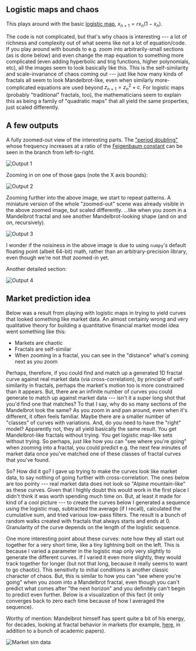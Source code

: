 ## Logistic maps and chaos

This plays around with the basic [logistic 
map](https://en.wikipedia.org/wiki/Logistic_map), $x_{n+1}=rx_{n}(1-x_{n})$.

The code is not complicated, but that's why chaos is interesting --- a lot of 
richness and complexity out of what seems like not a lot of equation/code. If 
you play around with bounds to e.g. zoom into arbitrarily-small sections (as is 
done below) and even change the map equation to something more complicated 
(even adding hyperbolic and trig functions, higher polynomials, etc), all the 
images seem to look basically like this. This is the self-similarity and 
scale-invariance of chaos coming out --- just like how many kinds of fractals 
all seem to look Mandelbrot-like, even when similarly more-complicated 
equations are used beyond $z_{n+1}=z_{n}^2+c$. For logistic maps (probably 
"traditional" fractals, too), the mathematicians seem to explain this as being 
a family of "quadratic maps" that all yield the same properties, just scaled 
differently.

## A few outputs

A fully zoomed-out view of the interesting parts. The ["period 
doubling"](https://en.wikipedia.org/wiki/Period-doubling_bifurcation) whose 
frequency increases at a ratio of the [Feigenbaum 
constant](https://en.wikipedia.org/wiki/Feigenbaum_constants) can be seen in 
the branch from left-to-right.

![Output 1](https://raw.githubusercontent.com/eldewen/chaos/master/out/ax1-x.jpg)

Zooming in on one of those gaps (note the X axis bounds):

![Output 2](https://raw.githubusercontent.com/eldewen/chaos/master/out/logisticSubset3.jpg)

Zooming further into the above image, we start to repeat patterns. A miniature 
version of the whole "zoomed-out" scene was already visible in the above zoomed 
image, but scaled differently. ...like when you zoom in a Mandelbrot fractal 
and see another Mandelbrot-looking shape (and on and on, recursively).

![Output 3](https://raw.githubusercontent.com/eldewen/chaos/master/out/logisticSubset2.jpg)

I wonder if the noisiness in the above image is due to using `numpy`'s default 
floating point (albeit 64-bit) math, rather than an arbitrary-precision 
library, even though we're not *that* zoomed-in yet.

Another detailed section:

![Output 4](https://raw.githubusercontent.com/eldewen/chaos/master/out/logisticSubset.jpg)

## Market prediction idea

Below was a result from playing with logistic maps in trying to yield curves 
that looked something like market data. An almost certainly wrong and very 
qualitative theory for building a quantitative financial market model idea went 
something like this:

- Markets are chaotic
- Fractals are self-similar
- When zooming in a fractal, you can see in the "distance" what's coming next 
  as you zoom

Perhaps, therefore, if you could find and match up a generated 1D fractal curve 
against real market data (via cross-correlation), by principle of 
self-similarity in fractals, perhaps the market's motion too is more 
constrained than it appears. But, there are an infinite number of curves you 
could generate to match up against market data --- isn't it a super long shot 
that you'd find one that matches? To that I say, why do so many sections of the 
Mandelbrot look the same? As you zoom in and pan around, even when it's 
different, it often feels familiar. Maybe there are a smaller number of 
"classes" of curves with variations. And, do you need to have the "right" 
model? Apparently not, they all yield basically the same result. You get 
Mandelbrot-like fractals without trying. You get logistic map-like sets without 
trying. So perhaps, just like how you can "see where you're going" when zooming 
into a fractal, you could predict e.g. the next few minutes of market data once 
you've matched one of these classes of fractal curves that you've found.

So? How did it go? I gave up trying to make the curves look like market data, 
to say nothing of going further with cross-correlation. The ones below are too 
pointy --- real market data does not look so "Alpine mountain-like" as these 
curves. Given that I highly doubt this would work in the first place I didn't 
think it was worth spending much time on. But, at least it made for kind of a 
cool picture --- to create the curves below I generated a sequence using the 
logistic map, subtracted the average (if I recall), calculated the cumulative 
sum, and tried various low-pass filters. The result is a bunch of random walks 
created with fractals that always starts and ends at 0. Granularity of the 
curve depends on the length of the logistic sequence.

One more interesting point about these curves: note how they all start out 
together for a very short time, like a tiny lightning bolt on the left. This is 
because I varied a parameter in the logistic map only very slightly to generate 
the different curves. If I varied it even more slightly, they would track 
together for longer (but not that long, because it really seems to want to go 
chaotic). This sensitivity to initial conditions is another classic character 
of chaos. But, this is similar to how you can "see where you're going" when you 
zoom into a Mandelbrot fractal, even though you can't predict what comes after 
"the next horizon" and you definitely can't begin to predict even further. 
Below is a visualization of this fact (it only converges back to zero each time 
because of how I averaged the sequence).

Worthy of mention: Mandelbrot himself has spent quite a bit of his energy, for 
decades, looking at fractal behavior in markets (for example, 
[here](https://www.amazon.com/Misbehavior-Markets-Fractal-Financial-Turbulence/dp/0465043577), 
in addition to a bunch of academic papers).

![Market sim data](https://raw.githubusercontent.com/eldewen/chaos/master/out/manyPaths.jpg)
